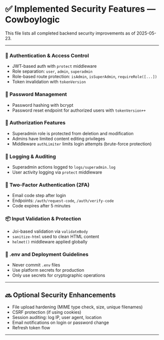# ✅ Implemented Security Features — Cowboylogic

This file lists all completed backend security improvements as of 2025-05-23.

---

### 🔐 Authentication & Access Control
- JWT-based auth with `protect` middleware
- Role separation: `user`, `admin`, `superadmin`
- Role-based route protection: `isAdmin`, `isSuperAdmin`, `requireRole([...])`
- Token invalidation with `tokenVersion`

### 🔁 Password Management
- Password hashing with bcrypt
- Password reset endpoint for authorized users with `tokenVersion++`

### 🧠 Authorization Features
- Superadmin role is protected from deletion and modification
- Admins have limited content editing privileges
- Middleware `authLimiter` limits login attempts (brute-force protection)

### 📝 Logging & Auditing
- Superadmin actions logged to `logs/superadmin.log`
- User activity logging via `protect` middleware

### 🔐 Two-Factor Authentication (2FA)
- Email code step after login
- Endpoints: `/auth/request-code`, `/auth/verify-code`
- Code expires after 5 minutes

### 📦 Input Validation & Protection
- Joi-based validation via `validateBody`
- `sanitize-html` used to clean HTML content
- `helmet()` middleware applied globally

### 🧾 .env and Deployment Guidelines
- Never commit `.env` files
- Use platform secrets for production
- Only use secrets for cryptographic operations

---

## 🔜 Optional Security Enhancements

- File upload hardening (MIME type check, size, unique filenames)
- CSRF protection (if using cookies)
- Session auditing: log IP, user agent, location
- Email notifications on login or password change
- Refresh token flow

---

